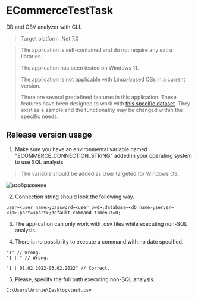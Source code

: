 # ECommerceTestTask
DB and CSV analyzer with CLI. 
> Target platform .Net 7.0

> The application is self-contained and do not require any extra libraries.
> 
> The application has been tested on Windows 11.
>
> The application is not applicable with Linux-based OSs in a current version.
>
> There are several predefined features in this application. These features have been designed to work with [this specific dataset](https://www.kaggle.com/datasets/mkechinov/ecommerce-behavior-data-from-multi-category-store). They exist as a sample and the functionality may be changed within the specific needs. 

## Release version usage
1. Make sure you have an environmental variable named "ECOMMERCE_CONNECTION_STRING" added in your operating system to use SQL analysis.
   
> The variable should be added as User targeted for Windows OS.
> 
![изображение](https://github.com/AtFy/ECommerceTestTask/assets/75484528/17d814ad-2ee0-4bf0-b65c-a2ea16b676e2)

2. Connection string should look the following way.
```
user=<user_name>;password=<user_pwd>;database=<db_name>;server=<ip>;port=<port>;default command timeout=0;
```

3. The application can only work with .csv files while executing non-SQL analysis.

4. There is no possibility to execute a command with no date specified.
```Csharp
"1" // Wrong.
"1 | " // Wrong.

"1 | 01.02.2022-03.02.2022" // Correct.
```

5. Please, specify the full path executing non-SQL analysis.
```
C:\Users\Archie\Desktop\test.csv
```
